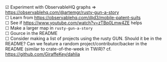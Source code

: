 
☑ Experiment with ObservableHQ graphs ⇒ https://observablehq.com/@artemgr/rusty-gun-a-story  
☐ Learn from https://observablehq.com/@d3/mobile-patent-suits  
☐ See if https://www.youtube.com/watch?v=zTBp0Lmw4ZE helps  
☐ Make a larger map in `rusty-gun-a-story`  
☐ Gource in the README  
☐ Consider making a list of projects using the rusty GUN. Should it be in the README? Can we feature a random project/contributor/backer in the README (similar to crate-of-the-week in TWiR)? cf. https://github.com/GiraffeKey/dahlia
